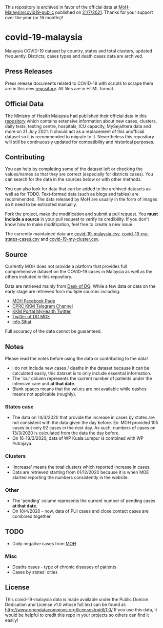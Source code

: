 This repository is archived in favor of the official data at [MoH-Malaysia/covid19-public](https://github.com/MoH-Malaysia/covid19-public) published on [21/7/2021](https://github.com/MoH-Malaysia/covid19-public/commit/7e2afd8c9460c30f5478ee89b7c1694d09e25d54). Thanks for your support over the year (or 16 months)!

# covid-19-malaysia
Malaysia COVID-19 dataset by country, states and total clusters, updated frequently. Districts, cases types and death cases data are archived.

## Press Releases
Press release documents related to COVID-19 with scripts to scrape them are in this new [repository](https://github.com/ynshung/covid-19-my-press). All files are in HTML format.

## Official Data
The Ministry of Health Malaysia had published their official data in this [repository](https://github.com/MoH-Malaysia/covid19-public) which contains extensive information about new cases, clusters, daily tests, testing centre, hospitals, ICU capacity, MySejahtera data and more on 21 July 2021. It should act as a replacement of this unofficial dataset so it is recommended to migrate to it. Nevertheless this repository will still be continuously updated for compatibility and historical purposes.

## Contributing
You can help by completing some of the dataset left or checking the values/names so that they are correct (especially for districts cases). You can search for the data in the sources below or with other methods.

You can also look for data that can be added to the archived datasets as well as for TODO. Text-formed data (such as blogs and tables) are recommended. The data released by MoH are usually in the form of images so it need to be extracted manually.

Fork the project, make the modification and submit a pull request. You **must include a source** in your pull request to verify its credibility. If you don't know how to make modification, feel free to create a new issue.

The currently maintained data are [covid-19-malaysia.csv](covid-19-malaysia.csv), [covid-19-my-states-cases.csv](covid-19-my-states-cases.csv) and [covid-19-my-cluster.csv](covid-19-my-cluster.csv).

## Source
Currently MOH does not provide a platform that provides full comprehensive dataset on the COVID-19 cases in Malaysia as well as the others included in this repository.

Data are retrieved mainly from [Desk of DG](https://kpkesihatan.com/). While a few data or data on the early stage are retrieved form multiple sources including:
* [MOH Facebook Page](https://www.facebook.com/kementeriankesihatanmalaysia/)
* [CPRC KKM Telegram Channel](https://t.me/cprckkm)
* [KKM Portal MyHealth Twitter](https://twitter.com/MyHEALTHKKM)
* [Twitter of DG MOE](https://twitter.com/DGHisham)
* [Info Sihat](https://www.infosihat.gov.my/index.php/wabak-novel-coronavirus-atau-2019ncov)

Full accuracy of the data cannot be guaranteed.

## Notes
Please read the notes before using the data or contributing to the data!
* I do not include new cases / deaths in the dataset because it can be calculated easily, this dataset is to only include essential information.
* The 'icu' column represents the current number of patients under the intensive care unit **at that date**.
* Blank spaces means that the values are not available while dashes means not applicable (roughly).

### States case
* The data on 14/3/2020 that provide the increase in cases by states are not consistent with the data given the day before. Ex: MOH provided 105 cases but only 92 cases in the next day. As such, numbers of cases on 13/3/2020 is calculated from the data the day before.
* On 16-18/3/2020, data of WP Kuala Lumpur is combined with WP Putrajaya.

### Clusters
* 'increase' means the total clusters which reported increase in cases.
* Data are retrieved starting from 01/12/2020	because it is when MOE started reporting the numbers consistently in the website.

### Other
* The 'pending' column represents the current number of pending cases **at that date**.
* On 10/4/2020 - now, data of PUI cases and close contact cases are combined together.

## TODO
* Daily negative cases from [MOH](http://www.moh.gov.my/index.php/pages/view/2019-ncov-wuhan)
### Misc
* Deaths cases - type of chronic diseases of patients
* Cases by states' cities

## License
This covid-19-malaysia data is made available under the Public Domain Dedication and License v1.0 whose full text can be found at: http://www.opendatacommons.org/licenses/pddl/1.0/
If you use this data, it would be helpful to credit this repo in your projects so others can find it easily!
